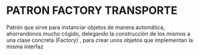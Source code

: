# PATRON FACTORY TRANSPORTE

Patrón que sirve para instanciar objetos de manera automática, ahorrandonos mucho cógido, delegando la construcción de los mismos a una clase concreta (Factory)
, para crear unos objetos que implementan la misma interfaz